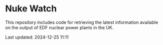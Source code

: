# Nuke Watch

This repository includes code for retrieving the latest information available on the output of EDF nuclear power plants in the UK.

Last updated: 2024-12-25 11:11